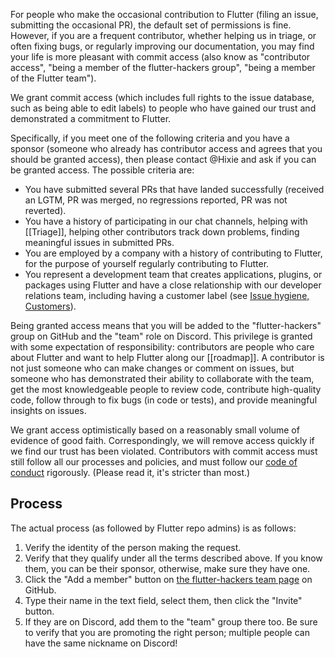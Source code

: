 For people who make the occasional contribution to Flutter (filing an issue, submitting the occasional PR), the default set of permissions is fine. However, if you are a frequent contributor, whether helping us in triage, or often fixing bugs, or regularly improving our documentation, you may find your life is more pleasant with commit access (also know as "contributor access", "being a member of the flutter-hackers group", "being a member of the Flutter team").

We grant commit access (which includes full rights to the issue database, such as being able to edit labels) to people who have gained our trust and demonstrated a commitment to Flutter.

Specifically, if you meet one of the following criteria and you have a sponsor (someone who already has contributor access and agrees that you should be granted access), then please contact @Hixie and ask if you can be granted access. The possible criteria are:

* You have submitted several PRs that have landed successfully (received an LGTM, PR was merged, no regressions reported, PR was not reverted).
* You have a history of participating in our chat channels, helping with [[Triage]], helping other contributors track down problems, finding meaningful issues in submitted PRs.
* You are employed by a company with a history of contributing to Flutter, for the purpose of yourself regularly contributing to Flutter.
* You represent a development team that creates applications, plugins, or packages using Flutter and have a close relationship with our developer relations team, including having a customer label (see [Issue hygiene, Customers](https://github.com/flutter/flutter/wiki/Issue-hygiene#customers)).

Being granted access means that you will be added to the "flutter-hackers" group on GitHub and the "team" role on Discord. This privilege is granted with some expectation of responsibility: contributors are people who care about Flutter and want to help Flutter along our [[roadmap]]. A contributor is not just someone who can make changes or comment on issues, but someone who has demonstrated their ability to collaborate with the team, get the most knowledgeable people to review code, contribute high-quality code, follow through to fix bugs (in code or tests), and provide meaningful insights on issues.

We grant access optimistically based on a reasonably small volume of evidence of good faith. Correspondingly, we will remove access quickly if we find our trust has been violated. Contributors with commit access must still follow all our processes and policies, and must follow our [code of conduct](https://github.com/flutter/flutter/blob/master/CODE_OF_CONDUCT.md) rigorously. (Please read it, it's stricter than most.)

## Process

The actual process (as followed by Flutter repo admins) is as follows:

1. Verify the identity of the person making the request.
1. Verify that they qualify under all the terms described above. If you know them, you can be their sponsor, otherwise, make sure they have one.
1. Click the "Add a member" button on [the flutter-hackers team page](https://github.com/orgs/flutter/teams/flutter-hackers/members) on GitHub.
1. Type their name in the text field, select them, then click the "Invite" button.
1. If they are on Discord, add them to the "team" group there too. Be sure to verify that you are promoting the right person; multiple people can have the same nickname on Discord!